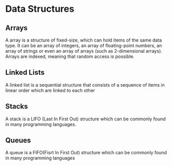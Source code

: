 # Data Structures

## Arrays
A array is a structure of fixed-size, which can hold items of the same data
type. It can be an array of integers, an array of floating-point numbers, an
array of strings or even an array of arrays (such as 2-dimensional arrays).
Arrays are indexed, meaning that random access is possible.

## Linked Lists
A linked list is a sequential structure that consists of a sequence of items in linear order which are linked to each other

## Stacks
A stack is a LIFO (Last In First Out) structure which can be commonly found in many programming languages.

## Queues
A queue is a FIFO(Fisrt In First Out) structure which can be commonly found in many programming languages